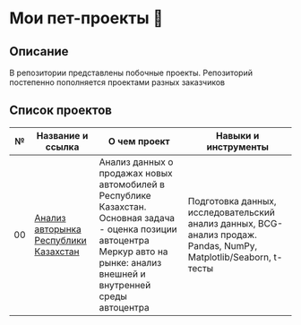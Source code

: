 # Мои пет-проекты 🚀

## Описание
В репозитории представлены побочные проекты. Репозиторий постепенно пополняется проектами разных заказчиков

## Список проектов

| № | Название и ссылка | О чем проект | Навыки и инструменты |
|---|-------------------|--------------|-----------------------|
| 00 | [Анализ авторынка Республики Казахстан](https://github.com/EquityPulse/DA_study_projects/tree/main/Yandex_Статистический%20анализ%20данных) | Анализ данных о продажах новых автомобилей в Республике Казахстан. Основная задача - оценка позиции автоцентра Меркур авто на рынке: анализ внешней и внутренней среды автоцентра | Подготовка данных, исследовательский анализ данных, BCG-анализ продаж. Pandas, NumPy, Matplotlib/Seaborn, t-тесты|
